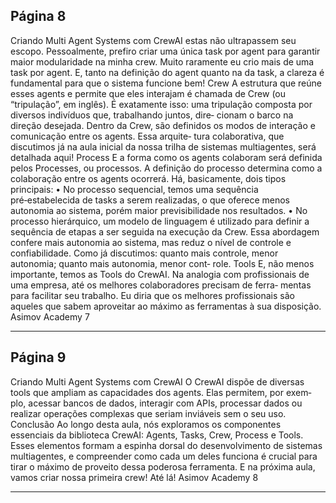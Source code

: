 ## Página 8

Criando Multi Agent Systems com CrewAI
estas não ultrapassem seu escopo. Pessoalmente, prefiro criar uma única task por agent para garantir
maior modularidade na minha crew. Muito raramente eu crio mais de uma task por agent.
E, tanto na definição do agent quanto na da task, a clareza é fundamental para que o sistema funcione
bem!
Crew
A estrutura que reúne esses agents e permite que eles interajam é chamada de Crew (ou “tripulação”,
em inglês).
É exatamente isso: uma tripulação composta por diversos indivíduos que, trabalhando juntos, dire‑
cionam o barco na direção desejada.
Dentro da Crew, são definidos os modos de interação e comunicação entre os agents. Essa arquite‑
tura colaborativa, que discutimos já na aula inicial da nossa trilha de sistemas multiagentes, será
detalhada aqui!
Process
E a forma como os agents colaboram será definida pelos Processes, ou processos.
A definição do processo determina como a colaboração entre os agents ocorrerá. Há, basicamente,
dois tipos principais:
• No processo sequencial, temos uma sequência pré‑estabelecida de tasks a serem realizadas, o que
oferece menos autonomia ao sistema, porém maior previsibilidade nos resultados.
• No processo hierárquico, um modelo de linguagem é utilizado para definir a sequência de etapas a
ser seguida na execução da Crew. Essa abordagem confere mais autonomia ao sistema, mas reduz o
nível de controle e confiabilidade.
Como já discutimos: quanto mais controle, menor autonomia; quanto mais autonomia, menor cont‑
role.
Tools
E, não menos importante, temos as Tools do CrewAI.
Na analogia com profissionais de uma empresa, até os melhores colaboradores precisam de ferra‑
mentas para facilitar seu trabalho. Eu diria que os melhores profissionais são aqueles que sabem
aproveitar ao máximo as ferramentas à sua disposição.
Asimov Academy
7


---
## Página 9

Criando Multi Agent Systems com CrewAI
O CrewAI dispõe de diversas tools que ampliam as capacidades dos agents. Elas permitem, por exem‑
plo, acessar bancos de dados, interagir com APIs, processar dados ou realizar operações complexas
que seriam inviáveis sem o seu uso.
Conclusão
Ao longo desta aula, nós exploramos os componentes essenciais da biblioteca CrewAI: Agents, Tasks,
Crew, Process e Tools. Esses elementos formam a espinha dorsal do desenvolvimento de sistemas
multiagentes, e compreender como cada um deles funciona é crucial para tirar o máximo de proveito
dessa poderosa ferramenta. E na próxima aula, vamos criar nossa primeira crew! Até lá!
Asimov Academy
8


---
